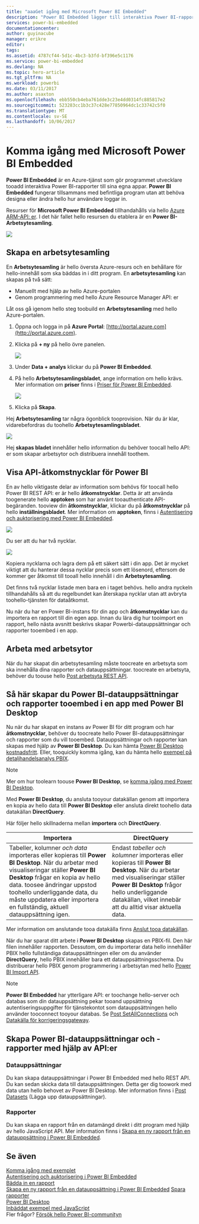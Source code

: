 ```yaml
---
title: "aaaGet igång med Microsoft Power BI Embedded"
description: "Power BI Embedded lägger till interaktiva Power BI-rapporter i dina Business Intelligence-appar"
services: power-bi-embedded
documentationcenter: 
author: guyinacube
manager: erikre
editor: 
tags: 
ms.assetid: 4787cf44-5d1c-4bc3-b3fd-bf396e5c1176
ms.service: power-bi-embedded
ms.devlang: NA
ms.topic: hero-article
ms.tgt_pltfrm: NA
ms.workload: powerbi
ms.date: 03/11/2017
ms.author: asaxton
ms.openlocfilehash: ebb550cb4eba761dde3c23e4dd0314fc885817e2
ms.sourcegitcommit: 523283cc1b3c37c428e77850964dc1c33742c5f0
ms.translationtype: MT
ms.contentlocale: sv-SE
ms.lasthandoff: 10/06/2017
---
```

# <a name="get-started-with-microsoft-power-bi-embedded"></a>Komma igång med Microsoft Power BI Embedded

**Power BI Embedded** är en Azure-tjänst som gör programmet utvecklare tooadd interaktiva Power BI-rapporter till sina egna appar. **Power BI Embedded** fungerar tillsammans med befintliga program utan att behöva designa eller ändra hello hur användare loggar in.

Resurser för **Microsoft Power BI Embedded** tillhandahålls via hello [Azure ARM-API: er](https://msdn.microsoft.com/library/mt712306.aspx). I det här fallet hello resursen du etablera är en **Power BI-Arbetsytesamling**.

![](media/power-bi-embedded-get-started/introduction.png)

## <a name="create-a-workspace-collection"></a>Skapa en arbetsytesamling

En **Arbetsytesamling** är hello översta Azure-resurs och en behållare för hello-innehåll som ska bäddas in i ditt program. En **arbetsytesamling** kan skapas på två sätt:

* Manuellt med hjälp av hello Azure-portalen
* Genom programmering med hello Azure Resource Manager API: er

Låt oss gå igenom hello steg toobuild en **Arbetsytesamling** med hello Azure-portalen.

1. Öppna och logga in på **Azure Portal**: [http://portal.azure.com](http://portal.azure.com).
2. Klicka på **+ ny** på hello övre panelen.
   
   ![](media/power-bi-embedded-get-started/create-workspace-1.png)
3. Under **Data + analys** klickar du på **Power BI Embedded**.
4. På hello **Arbetsytesamlingsbladet**, ange information om hello krävs. Mer information om **priser** finns i [Priser för Power BI Embedded](http://go.microsoft.com/fwlink/?LinkID=760527).
   
   ![](media/power-bi-embedded-get-started/create-workspace-2.png)
5. Klicka på **Skapa**.

Hej **Arbetsytesamling** tar några ögonblick tooprovision. När du är klar, vidarebefordras du toohello **Arbetsytesamlingsbladet**.

   ![](media/power-bi-embedded-get-started/create-workspace-3.png)

Hej **skapas bladet** innehåller hello information du behöver toocall hello API: er som skapar arbetsytor och distribuera innehåll toothem.

<a name="view-access-keys"/>

## <a name="view-power-bi-api-access-keys"></a>Visa API-åtkomstnycklar för Power BI

En av hello viktigaste delar av information som behövs för toocall hello Power BI REST API: er är hello **åtkomstnycklar**. Detta är att använda toogenerate hello **apptoken** som har använt tooauthenticate API-begäranden. tooview din **åtkomstnycklar**, klickar du på **åtkomstnycklar** på hello **inställningsbladet**. Mer information om **apptoken**, finns i [Autentisering och auktorisering med Power BI Embedded](power-bi-embedded-app-token-flow.md).

   ![](media/power-bi-embedded-get-started/access-keys.png)

Du ser att du har två nycklar.

   ![](media/power-bi-embedded-get-started/access-keys-2.png)

Kopiera nycklarna och lagra dem på ett säkert sätt i din app. Det är mycket viktigt att du hanterar dessa nycklar precis som ett lösenord, eftersom de kommer ger åtkomst till tooall hello innehåll i din **Arbetsytesamling**.

Det finns två nycklar listade men bara en i taget behövs. hello andra nyckeln tillhandahålls så att du regelbundet kan återskapa nycklar utan att avbryta toohello-tjänsten för dataåtkomst.

Nu när du har en Power BI-instans för din app och **åtkomstnycklar** kan du importera en rapport till din egen app. Innan du lära dig hur tooimport en rapport, hello nästa avsnitt beskrivs skapar Powerbi-datauppsättningar och rapporter tooembed i en app.

## <a name="working-with-workspaces"></a>Arbeta med arbetsytor

När du har skapat din arbetsytesamling måste toocreate en arbetsyta som ska innehålla dina rapporter och datauppsättningar. toocreate en arbetsyta, behöver du toouse hello [Post arbetsyta REST API](https://msdn.microsoft.com/library/azure/mt711503.aspx).

## <a name="create-power-bi-datasets-and-reports-tooembed-into-an-app-using-power-bi-desktop"></a>Så här skapar du Power BI-datauppsättningar och rapporter tooembed i en app med Power BI Desktop

Nu när du har skapat en instans av Power BI för ditt program och har **åtkomstnycklar**, behöver du toocreate hello Power BI-datauppsättningar och rapporter som du vill tooembed. Datauppsättningar och rapporter kan skapas med hjälp av **Power BI Desktop**. Du kan hämta [Power BI Desktop kostnadsfritt](https://go.microsoft.com/fwlink/?LinkId=521662). Eller, tooquickly komma igång, kan du hämta hello [exempel på detaljhandelsanalys PBIX](http://go.microsoft.com/fwlink/?LinkID=780547).

> [!NOTE]
> Mer om hur toolearn toouse **Power BI Desktop**, se [komma igång med Power BI Desktop](https://powerbi.microsoft.com/guided-learning/powerbi-learning-0-2-get-started-power-bi-desktop).

Med **Power BI Desktop**, du ansluta tooyour datakällan genom att importera en kopia av hello data till **Power BI Desktop** eller ansluta direkt toohello data datakällan **DirectQuery**.

Här följer hello skillnaderna mellan **importera** och **DirectQuery**.

| Importera | DirectQuery |
| --- | --- |
| Tabeller, kolumner *och data* importeras eller kopieras till **Power BI Desktop**. När du arbetar med visualiseringar ställer **Power BI Desktop** frågar en kopia av hello data. toosee ändringar uppstod toohello underliggande data, du måste uppdatera eller importera en fullständig, aktuell datauppsättning igen. |Endast *tabeller och kolumner* importeras eller kopieras till **Power BI Desktop**. När du arbetar med visualiseringar ställer **Power BI Desktop** frågor hello underliggande datakällan, vilket innebär att du alltid visar aktuella data. |

Mer information om anslutande tooa datakälla finns [Anslut tooa datakällan](power-bi-embedded-connect-datasource.md).

När du har sparat ditt arbete i **Power BI Desktop** skapas en PBIX-fil. Den här filen innehåller rapporten. Dessutom, om du importerar data hello innehåller PBIX hello fullständiga datauppsättningen eller om du använder **DirectQuery**, hello PBIX innehåller bara ett datauppsättningsschema. Du distribuerar hello PBIX genom programmering i arbetsytan med hello [Power BI Import API](https://msdn.microsoft.com/library/mt711504.aspx).

> [!NOTE]
> **Power BI Embedded** har ytterligare API: er toochange hello-server och databas som din datauppsättning pekar tooand uppsättning autentiseringsuppgifter för tjänstekontot som datauppsättningen hello använder tooconnect tooyour databas. Se [Post SetAllConnections](https://msdn.microsoft.com/library/mt711505.aspx) och [Datakälla för korrigeringsgateway](https://msdn.microsoft.com/library/mt711498.aspx).

## <a name="create-power-bi-datasets-and-reports-using-apis"></a>Skapa Power BI-datauppsättningar och -rapporter med hjälp av API:er

### <a name="datsets"></a>Datauppsättningar

Du kan skapa datauppsättningar i Power BI Embedded med hello REST API. Du kan sedan skicka data till datauppsättningen. Detta ger dig toowork med data utan hello behovet av Power BI Desktop. Mer information finns i [Post Datasets](https://msdn.microsoft.com/library/azure/mt778875.aspx) (Lägga upp datauppsättningar).

### <a name="reports"></a>Rapporter

Du kan skapa en rapport från en datamängd direkt i ditt program med hjälp av hello JavaScript API. Mer information finns i [Skapa en ny rapport från en datauppsättning i Power BI Embedded](power-bi-embedded-create-report-from-dataset.md).

## <a name="see-also"></a>Se även

[Komma igång med exemplet](power-bi-embedded-get-started-sample.md)  
[Autentisering och auktorisering i Power BI Embedded](power-bi-embedded-app-token-flow.md)  
[Bädda in en rapport](power-bi-embedded-embed-report.md)  
[Skapa en ny rapport från en datauppsättning i Power BI Embedded](power-bi-embedded-create-report-from-dataset.md)
[Spara rapporter](power-bi-embedded-save-reports.md)  
[Power BI Desktop](https://powerbi.microsoft.com/documentation/powerbi-desktop-get-the-desktop/)  
[Inbäddat exempel med JavaScript](https://microsoft.github.io/PowerBI-JavaScript/demo/)  
Fler frågor? [Försök hello Power BI-communityn](http://community.powerbi.com/)

